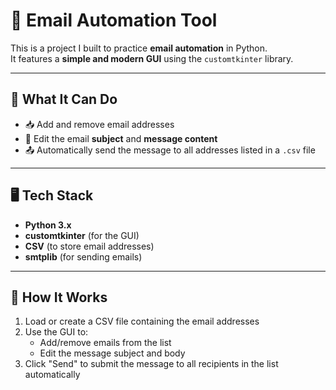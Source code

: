 # 📧 Email Automation Tool

This is a project I built to practice **email automation** in Python.  
It features a **simple and modern GUI** using the `customtkinter` library.

---

## 🚀 What It Can Do

- 📥 Add and remove email addresses
- 📝 Edit the email **subject** and **message content**
- 📤 Automatically send the message to all addresses listed in a `.csv` file

---

## 🖥️ Tech Stack

- **Python 3.x**
- **customtkinter** (for the GUI)
- **CSV** (to store email addresses)
- **smtplib** (for sending emails)

---

## 🔧 How It Works

1. Load or create a CSV file containing the email addresses
2. Use the GUI to:
   - Add/remove emails from the list
   - Edit the message subject and body
3. Click "Send" to submit the message to all recipients in the list automatically
